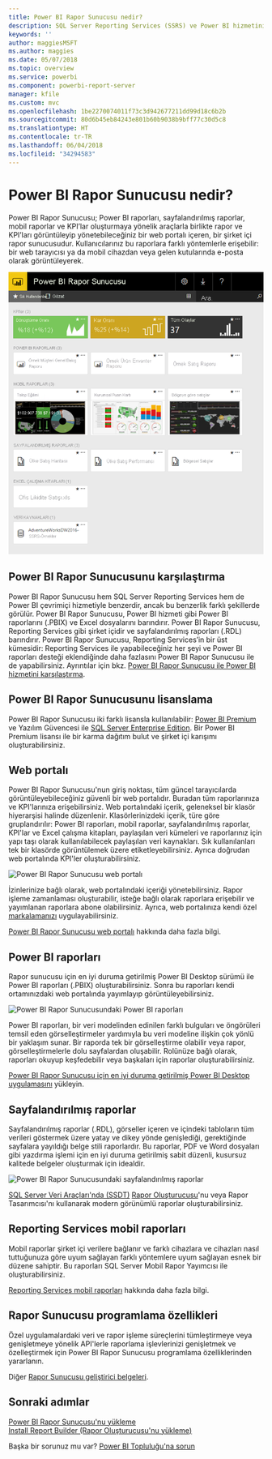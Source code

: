 ```yaml
---
title: Power BI Rapor Sunucusu nedir?
description: SQL Server Reporting Services (SSRS) ve Power BI hizmetinin geri kalanı ile uyumunu anlamak için Power BI Rapor Sunucusu’na genel bir bakış elde edin.
keywords: ''
author: maggiesMSFT
ms.author: maggies
ms.date: 05/07/2018
ms.topic: overview
ms.service: powerbi
ms.component: powerbi-report-server
manager: kfile
ms.custom: mvc
ms.openlocfilehash: 1be2270074011f73c3d942677211dd99d18c6b2b
ms.sourcegitcommit: 80d6b45eb84243e801b60b9038b9bff77c30d5c8
ms.translationtype: HT
ms.contentlocale: tr-TR
ms.lasthandoff: 06/04/2018
ms.locfileid: "34294583"
---
```

# <a name="what-is-power-bi-report-server"></a>Power BI Rapor Sunucusu nedir?

Power BI Rapor Sunucusu; Power BI raporları, sayfalandırılmış raporlar, mobil raporlar ve KPI’lar oluşturmaya yönelik araçlarla birlikte rapor ve KPI’ları görüntüleyip yönetebileceğiniz bir web portalı içeren, bir şirket içi rapor sunucusudur. Kullanıcılarınız bu raporlara farklı yöntemlerle erişebilir: bir web tarayıcısı ya da mobil cihazdan veya gelen kutularında e-posta olarak görüntüleyerek.

![Power BI Rapor Sunucusu web portalı](media/get-started/power-bi-report-server-overview.png)

## <a name="comparing-power-bi-report-server"></a>Power BI Rapor Sunucusunu karşılaştırma 
Power BI Rapor Sunucusu hem SQL Server Reporting Services hem de Power BI çevrimiçi hizmetiyle benzerdir, ancak bu benzerlik farklı şekillerde görülür. Power BI Rapor Sunucusu, Power BI hizmeti gibi Power BI raporlarını (.PBIX) ve Excel dosyalarını barındırır. Power BI Rapor Sunucusu, Reporting Services gibi şirket içidir ve sayfalandırılmış raporları (.RDL) barındırır. Power BI Rapor Sunucusu, Reporting Services’in bir üst kümesidir: Reporting Services ile yapabileceğiniz her şeyi ve Power BI raporları desteği eklendiğinde daha fazlasını Power BI Rapor Sunucusu ile de yapabilirsiniz. Ayrıntılar için bkz. [Power BI Rapor Sunucusu ile Power BI hizmetini karşılaştırma](compare-report-server-service.md).

## <a name="licensing-power-bi-report-server"></a>Power BI Rapor Sunucusunu lisanslama
Power BI Rapor Sunucusu iki farklı lisansla kullanılabilir: [Power BI Premium](../service-premium.md) ve Yazılım Güvencesi ile [SQL Server Enterprise Edition](https://www.microsoft.com/sql-server/sql-server-2017-editions). Bir Power BI Premium lisansı ile bir karma dağıtım bulut ve şirket içi karışımı oluşturabilirsiniz.  

## <a name="web-portal"></a>Web portalı
Power BI Rapor Sunucusu'nun giriş noktası, tüm güncel tarayıcılarda görüntüleyebileceğiniz güvenli bir web portalıdır. Buradan tüm raporlarınıza ve KPI'larınıza erişebilirsiniz. Web portalındaki içerik, geleneksel bir klasör hiyerarşisi halinde düzenlenir. Klasörlerinizdeki içerik, türe göre gruplandırılır: Power BI raporları, mobil raporlar, sayfalandırılmış raporlar, KPI'lar ve Excel çalışma kitapları, paylaşılan veri kümeleri ve raporlarınız için yapı taşı olarak kullanılabilecek paylaşılan veri kaynakları. Sık kullanılanları tek bir klasörde görüntülemek üzere etiketleyebilirsiniz. Ayrıca doğrudan web portalında KPI'ler oluşturabilirsiniz. 

![Power BI Rapor Sunucusu web portalı](media/get-started/web-portal.png)

İzinlerinize bağlı olarak, web portalındaki içeriği yönetebilirsiniz. Rapor işleme zamanlaması oluşturabilir, isteğe bağlı olarak raporlara erişebilir ve yayımlanan raporlara abone olabilirsiniz. Ayrıca, web portalınıza kendi özel [markalamanızı](https://docs.microsoft.com/sql/reporting-services/branding-the-web-portal) uygulayabilirsiniz. 

[Power BI Rapor Sunucusu web portalı](https://docs.microsoft.com/sql/reporting-services/web-portal-ssrs-native-mode) hakkında daha fazla bilgi.

## <a name="power-bi-reports"></a>Power BI raporları
Rapor sunucusu için en iyi duruma getirilmiş Power BI Desktop sürümü ile Power BI raporları (.PBIX) oluşturabilirsiniz. Sonra bu raporları kendi ortamınızdaki web portalında yayımlayıp görüntüleyebilirsiniz.

![Power BI Rapor Sunucusundaki Power BI raporları](media/get-started/powerbi-reports.png)

Power BI raporları, bir veri modelinden edinilen farklı bulguları ve öngörüleri temsil eden görselleştirmeler yardımıyla bu veri modeline ilişkin çok yönlü bir yaklaşım sunar.  Bir raporda tek bir görselleştirme olabilir veya rapor, görselleştirmelerle dolu sayfalardan oluşabilir. Rolünüze bağlı olarak, raporları okuyup keşfedebilir veya başkaları için raporlar oluşturabilirsiniz.

[Power BI Rapor Sunucusu için en iyi duruma getirilmiş Power BI Desktop uygulamasını](quickstart-create-powerbi-report.md) yükleyin.

## <a name="paginated-reports"></a>Sayfalandırılmış raporlar
Sayfalandırılmış raporlar (.RDL), görseller içeren ve içindeki tabloların tüm verileri göstermek üzere yatay ve dikey yönde genişlediği, gerektiğinde sayfalara yayıldığı belge stili raporlardır. Bu raporlar, PDF ve Word dosyaları gibi yazdırma işlemi için en iyi duruma getirilmiş sabit düzenli, kusursuz kalitede belgeler oluşturmak için idealdir.

![Power BI Rapor Sunucusundaki sayfalandırılmış raporlar](media/get-started/paginated-reports.png)

[SQL Server Veri Araçları'nda (SSDT)](https://docs.microsoft.com/sql/reporting-services/tools/reporting-services-in-sql-server-data-tools-ssdt) [Rapor Oluşturucusu](https://docs.microsoft.com/sql/reporting-services/report-builder/report-builder-in-sql-server-2016)'nu veya Rapor Tasarımcısı'nı kullanarak modern görünümlü raporlar oluşturabilirsiniz.

## <a name="reporting-services-mobile-reports"></a>Reporting Services mobil raporları
Mobil raporlar şirket içi verilere bağlanır ve farklı cihazlara ve cihazları nasıl tuttuğunuza göre uyum sağlayan farklı yöntemlere uyum sağlayan esnek bir düzene sahiptir. Bu raporları SQL Server Mobil Rapor Yayımcısı ile oluşturabilirsiniz.

[Reporting Services mobil raporları](https://docs.microsoft.com/sql/reporting-services/mobile-reports/create-mobile-reports-with-sql-server-mobile-report-publisher) hakkında daha fazla bilgi. 

## <a name="report-server-programming-features"></a>Rapor Sunucusu programlama özellikleri
Özel uygulamalardaki veri ve rapor işleme süreçlerini tümleştirmeye veya genişletmeye yönelik API'lerle raporlama işlevlerinizi genişletmek ve özelleştirmek için Power BI Rapor Sunucusu programlama özelliklerinden yararlanın.

Diğer [Rapor Sunucusu geliştirici belgeleri](https://docs.microsoft.com/sql/reporting-services/reporting-services-developer-documentation).

## <a name="next-steps"></a>Sonraki adımlar
[Power BI Rapor Sunucusu'nu yükleme](install-report-server.md)  
[Install Report Builder (Rapor Oluşturucusu'nu yükleme)](https://docs.microsoft.com/sql/reporting-services/install-windows/install-report-builder)  

Başka bir sorunuz mu var? [Power BI Topluluğu'na sorun](https://community.powerbi.com/)


